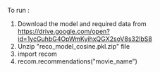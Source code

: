 To run :

1. Download the model and required data from https://drive.google.com/open?id=1ycGuhbG4OpWmKyihxQGX2soV8s32lbS8
2. Unzip "reco_model_cosine.pkl.zip" file
2. import recom
3. recom.recommendations("movie_name")
